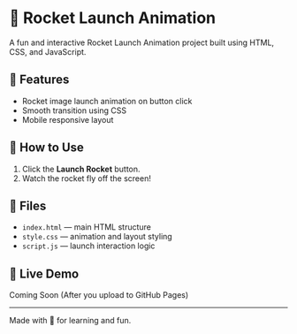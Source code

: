 # 🚀 Rocket Launch Animation

A fun and interactive Rocket Launch Animation project built using HTML, CSS, and JavaScript.

## 🌟 Features

- Rocket image launch animation on button click
- Smooth transition using CSS
- Mobile responsive layout

## 🚀 How to Use

1. Click the **Launch Rocket** button.
2. Watch the rocket fly off the screen!

## 📁 Files

- `index.html` — main HTML structure
- `style.css` — animation and layout styling
- `script.js` — launch interaction logic

## 🔗 Live Demo

Coming Soon (After you upload to GitHub Pages)

---

Made with 💙 for learning and fun.
